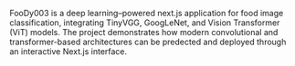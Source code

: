 FooDy003 is a deep learning–powered next.js application for food image classification, integrating TinyVGG, GoogLeNet, and Vision Transformer (ViT) models.
The project demonstrates how modern convolutional and transformer-based architectures can be predected and deployed through an interactive Next.js interface.

